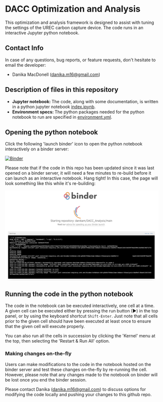 # DACC Optimization and Analysis

This optimization and analysis framework is designed to assist with tuning the settings of the UREC carbon capture device. The code runs in an interactive Jupyter python notebook. 

## Contact Info
In case of any questions, bug reports, or feature requests, don't hesitate to email the developer:
* Danika MacDonell (danika.m16@gmail.com)

## Description of files in this repository

* <b>Jupyter notebook: </b> The code, along with some documentation, is written in a python jupyter notebook [index.ipynb](./index.ipynb). 
* <b>Environment specs: </b> The python packages needed for the python notebook to run are specified in [environment.yml](./environment.yml). 

## Opening the python notebook

Click the following 'launch binder' icon to open the python notebook interactively on a binder server:

[![Binder](https://mybinder.org/badge_logo.svg)](https://mybinder.org/v2/gh/danikam/DACC_Analysis/main?labpath=index.ipynb)

Please note that if the code in this repo has been updated since it was last opened on a binder server, it will need a few minutes to re-build before it can launch as an interactive notebook. Hang tight! In this case, the page will look something like this while it's re-building:

![alt text](./images/binder_rebuilding.png)

## Running the code in the python notebook

The code in the notebook can be executed interactively, one cell at a time. A given cell can be executed either by pressing the run button (▶) in the top panel, or by using the keyboard shortcut `Shift-Enter`. Just note that all cells prior to the given cell should have been executed at least once to ensure that the given cell will execute properly. 

You can also run all the cells in succession by clicking the 'Kernel' menu at the top, then selecting the 'Restart & Run All' option.

### Making changes on-the-fly

Users can make modifications to the code in the notebook hosted on the binder server and test these changes on-the-fly by re-running the cell. However, please note that any changes made to the notebook on binder will be lost once you end the binder session. 

Please contact Danika (danika.m16@gmail.com) to discuss options for modifying the code locally and pushing your changes to this github repo.

